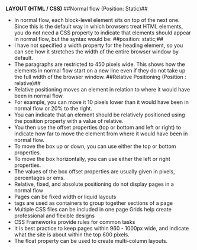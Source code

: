 **LAYOUT (HTML / CSS)**
##Normal flow (Position: Static)##
- In normal flow, each block-level element sits on top of the next one. Since this is the default way in which browsers treat HTML elements, you do not need a CSS property to indicate that elements should appear in normal flow, but the syntax would be: ##position: static;##
- I have not specified a width property for the heading element, so you can see how it stretches the width of the entire browser window by default.
- The paragraphs are restricted to 450 pixels wide. This shows how the elements in normal flow start on a new line even if they do not take up the full width of the browser window.
##Relative Positioning (Position : relative)##
- Relative positioning moves an element in relation to where it would have been in normal flow.
- For example, you can move it 10 pixels lower than it would have been in normal flow or 20% to the right.
- You can indicate that an element should be relatively positioned using the position property with a value of relative.
- You then use the offset properties (top or bottom and left or right) to indicate how far to move the element from where it would have been in normal flow.
- To move the box up or down, you can use either the top or bottom properties.
- To move the box horizontally, you can use either the left or right properties.
- The values of the box offset properties are usually given in pixels, percentages or ems.
- Relative, fixed, and absolute positioning do not display pages in a normal flow
- Pages can be fixed width or liquid layouts
- <div> tags are used as containers to group together sections of a page
- Multiple CSS files can be included in one page Grids help create professional and flexible designs
- CSS Frameworks provide rules for common tasks
- It is best practice to keep pages within 960 - 1000px wide, and indicate what the site is about within the top 600 pixels. 
- The float property can be used to create multi-column layouts. 



